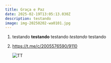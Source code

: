 ```yaml
---
title: Graça e Paz
date: 2025-02-19T13:05:13.030Z
description: testando
image: img-20250202-wa0101.jpg
---
```

1. testando **testando** testando *testando* testando
2. <https://t.me/c/2005576590/9110>



   ![TT](img-20250202-wa0128.jpg "TTT")